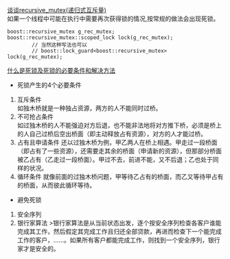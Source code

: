 [谈谈recursive_mutex(递归式互斥量)](https://blog.csdn.net/huang_xw/article/details/8458061)  
如果一个线程中可能在执行中需要再次获得锁的情况,按常规的做法会出现死锁。  
```
boost::recursive_mutex g_rec_mutex;  
boost::recursive_mutex::scoped_lock lock(g_rec_mutex);  
        // 当然这种写法也可以  
        // boost::lock_guard<boost::recursive_mutex> lock(g_rec_mutex);
```		
[什么是死锁及死锁的必要条件和解决方法](https://blog.csdn.net/abigale1011/article/details/6450845)
- 死锁产生的4个必要条件
 1. 互斥条件  
 如独木桥就是一种独占资源，两方的人不能同时过桥。
 2. 不可抢占条件  
 如过独木桥的人不能强迫对方后退，也不能非法地将对方推下桥，必须是桥上的人自己过桥后空出桥面（即主动释放占有资源），对方的人才能过桥。
 3. 占有且申请条件
 还以过独木桥为例，甲乙两人在桥上相遇。甲走过一段桥面（即占有了一些资源），还需要走其余的桥面（申请新的资源），但那部分桥面被乙占有（乙走过一段桥面）。甲过不去，前进不能，又不后退；乙也处于同样的状况。
 4. 循环条件
 就像前面的过独木桥问题，甲等待乙占有的桥面，而乙又等待甲占有的桥面，从而彼此循环等待。
 
- 避免死锁
 1. 安全序列
 2. 银行家算法 >银行家算法是从当前状态出发，逐个按安全序列检查各客户谁能完成其工作，然后假定其完成工作且归还全部贷款，再进而检查下一个能完成工作的客户，......。如果所有客户都能完成工作，则找到一个安全序列，银行家才是安全的。

